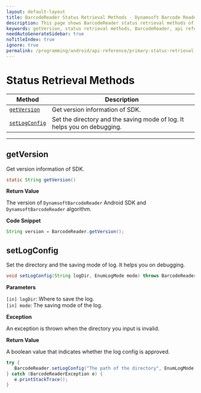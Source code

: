 ```yaml
---
layout: default-layout
title: BarcodeReader Status Retrieval Methods - Dynamsoft Barcode Reader Android API Reference
description: This page shows BarcodeReader status retrieval methods of Dynamsoft Barcode Reader for Android SDK.
keywords: getVersion, status retrieval methods, BarcodeReader, api reference, android
needAutoGenerateSidebar: true
noTitleIndex: true
ignore: true
permalink: /programming/android/api-reference/primary-status-retrieval.html
---
```


# Status Retrieval Methods

  | Method               | Description |
  |----------------------|-------------|
  | [`getVersion`](#getversion) | Get version information of SDK. |
  | [`setLogConfig`](#setlogconfig) | Set the directory and the saving mode of log. It helps you on debugging. |

  ---

## getVersion

Get version information of SDK.

```java
static String getVersion()
```

**Return Value**

The version of `DynamsoftBarcodeReader` Android SDK and `DynamsoftBarcodeReader` algorithm.

**Code Snippet**

```java
String version = BarcodeReader.getVersion();
```

## setLogConfig

Set the directory and the saving mode of log. It helps you on debugging.

```java
void setLogConfig(String logDir, EnumLogMode mode) throws BarcodeReaderException;
```

**Parameters**

`[in] logDir`: Where to save the log.  
`[in] mode`: The saving mode of the log.

**Exception**

An exception is thrown when the directory you input is invalid.

**Return Value**

A boolean value that indicates whether the log config is approved.

```java
try {
   BarcodeReader.setLogConfig("The path of the directory", EnumLogMode.LM_TEXT);
} catch (BarcodeReaderException e) {
   e.printStackTrace();
}
```
